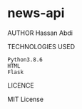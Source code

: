 # news-api
AUTHOR
Hassan Abdi

TECHNOLOGIES USED

    Python3.8.6
    HTML
    Flask

LICENCE

MIT License
